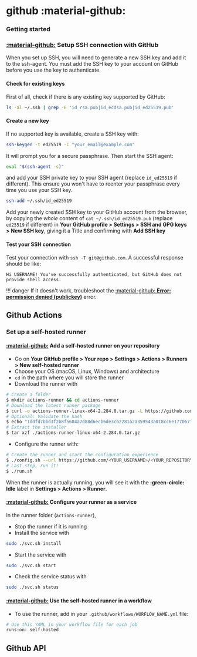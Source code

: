 # github :material-github:

### Getting started 

### [:material-github:]((https://docs.github.com/en/authentication/connecting-to-github-with-ssh)) Setup SSH connection with GitHub

When you set up SSH, you will need to generate a new SSH key and add it to the ssh-agent. You must add the SSH key to your account on GitHub before you use the key to authenticate.

#### Check for existing keys

First of all, check if there is any existing key supported by GitHub:
```bash
ls -al ~/.ssh | grep -E 'id_rsa.pub|id_ecdsa.pub|id_ed25519.pub' 
```

#### Create a new key

If no supported key is available, create a SSH key with:
```bash
ssh-keygen -t ed25519 -C "your_email@example.com"
```
It will prompt you for a secure passphrase. Then start the SSH agent:
```bash
eval "$(ssh-agent -s)"
```
and add your SSH private key to your SSH agent (replace `id_ed25519` if different). This ensure you won't have to reenter your passphrase every time you use your SSH key.
```bash
ssh-add ~/.ssh/id_ed25519
```
Add your newly created SSH key to your GitHub account from the browser, by copying the _whole_ content of `cat ~/.ssh/id_ed25519.pub` (replace `ed25519` if different) in **Your GitHub profile > Settings > SSH and GPG keys > New SSH key**, giving it a Title and confirming with **Add SSH key**

#### Test your SSH connection

Test your connection with `ssh -T git@github.com`. A successful response should be like:
```
Hi USERNAME! You've successfully authenticated, but GitHub does not provide shell access.
```

!!! danger
    If it doesn't work, troubleshoot the [:material-github: **Error: permission denied (publickey)**](https://docs.github.com/en/authentication/troubleshooting-ssh/error-permission-denied-publickey) error.

## Github Actions

### Set up a self-hosted runner

#### [:material-github:](https://docs.github.com/en/actions/hosting-your-own-runners/adding-self-hosted-runners) Add a self-hosted runner on your repository

* Go on **Your GitHub profile > Your repo > Settings > Actions > Runners > New self-hosted runner**
* Choose your OS (macOS, Linux, Windows) and architecture
* `cd` in the path where you will store the runner
* Download the runner with
```bash
# Create a folder
$ mkdir actions-runner && cd actions-runner
# Download the latest runner package
$ curl -o actions-runner-linux-x64-2.284.0.tar.gz -L https://github.com/actions/runner/releases/download/v2.284.0/actions-runner-linux-x64-2.284.0.tar.gz
# Optional: Validate the hash
$ echo "1ddfd7bbd3f2b8f5684a7d88d6ecb6de3cb2281a2a359543a018cc6e177067fc  actions-runner-linux-x64-2.284.0.tar.gz" | shasum -a 256 -c
# Extract the installer
$ tar xzf ./actions-runner-linux-x64-2.284.0.tar.gz
```
* Configure the runner with:
```bash
# Create the runner and start the configuration experience
$ ./config.sh --url https://github.com/<YOUR_USERNAME>/<YOUR_REPOSITORY> --token <YOUR_TOKEN>
# Last step, run it!
$ ./run.sh
```
When the runner is actually running, you will see it with the **:green-circle: Idle** label in **Settings > Actions > Runner**.

#### [:material-github:]() Configure your runner as a service

In the runner folder (`actions-runner`), 
* Stop the runner if it is running
* Install the service with
```bash
sudo ./svc.sh install
```
* Start the service with
```bash
sudo ./svc.sh start
```
* Check the service status with
```bash
sudo ./svc.sh status
```

#### [:material-github:](https://docs.github.com/en/actions/hosting-your-own-runners/using-self-hosted-runners-in-a-workflow) Use the self-hosted runner in a workflow

* To use the runner, add in your `.github/workflows/WORFLOW_NAME.yml` file:
```bash
# Use this YAML in your workflow file for each job
runs-on: self-hosted
```

## Github API

